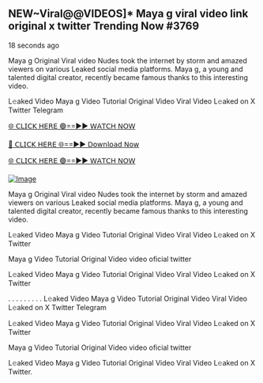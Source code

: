## NEW~Viral@@VIDEOS]* Maya g viral video link original x twitter Trending Now #3769

18 seconds ago

Maya g Original Viral video Nudes took the internet by storm and amazed viewers on various Leaked social media platforms. Maya g, a young and talented digital creator, recently became famous thanks to this interesting video.

L𝚎aked Video Maya g Video Tutorial Original Video Viral Video L𝚎aked on X Twitter Telegram

[🌐 𝖢𝖫𝖨𝖢𝖪 𝖧𝖤𝖱𝖤 🟢==►► 𝖶𝖠𝖳𝖢𝖧 𝖭𝖮𝖶](https://3-tanei-pinik.blogspot.com/2025/02/viral-video.html)

[🔴 𝖢𝖫𝖨𝖢𝖪 𝖧𝖤𝖱𝖤 🌐==►► 𝖣𝗈𝗐𝗇𝗅𝗈𝖺𝖽 𝖭𝗈𝗐](https://3-tanei-pinik.blogspot.com/2025/02/viral-video.html)

[🌐 𝖢𝖫𝖨𝖢𝖪 𝖧𝖤𝖱𝖤 🟢==►► 𝖶𝖠𝖳𝖢𝖧 𝖭𝖮𝖶](https://3-tanei-pinik.blogspot.com/2025/02/viral-video.html)

[![Image](https://github.com/user-attachments/assets/ff3b7bd4-415c-4ca3-a6c8-b1f096193c29)](https://3-tanei-pinik.blogspot.com/2025/02/viral-video.html)

Maya g Original Viral video Nudes took the internet by storm and amazed viewers on various Leaked social media platforms. Maya g, a young and talented digital creator, recently became famous thanks to this interesting video.

L𝚎aked Video Maya g Video Tutorial Original Video Viral Video L𝚎aked on X Twitter

Maya g Video Tutorial Original Video video oficial twitter

L𝚎aked Video Maya g Video Tutorial Original Video Viral Video L𝚎aked on X Twitter

. . . . . . . . . L𝚎aked Video Maya g Video Tutorial Original Video Viral Video L𝚎aked on X Twitter Telegram

L𝚎aked Video Maya g Video Tutorial Original Video Viral Video L𝚎aked on X Twitter

Maya g Video Tutorial Original Video video oficial twitter

L𝚎aked Video Maya g Video Tutorial Original Video Viral Video L𝚎aked on X Twitter.
